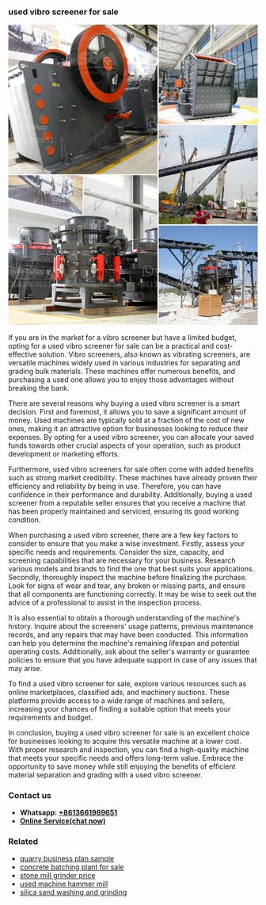 <h3>used vibro screener for sale</h3><img src='1704951351.jpg' alt=''><p>If you are in the market for a vibro screener but have a limited budget, opting for a used vibro screener for sale can be a practical and cost-effective solution. Vibro screeners, also known as vibrating screeners, are versatile machines widely used in various industries for separating and grading bulk materials. These machines offer numerous benefits, and purchasing a used one allows you to enjoy those advantages without breaking the bank.</p><p>There are several reasons why buying a used vibro screener is a smart decision. First and foremost, it allows you to save a significant amount of money. Used machines are typically sold at a fraction of the cost of new ones, making it an attractive option for businesses looking to reduce their expenses. By opting for a used vibro screener, you can allocate your saved funds towards other crucial aspects of your operation, such as product development or marketing efforts.</p><p>Furthermore, used vibro screeners for sale often come with added benefits such as strong market credibility. These machines have already proven their efficiency and reliability by being in use. Therefore, you can have confidence in their performance and durability. Additionally, buying a used screener from a reputable seller ensures that you receive a machine that has been properly maintained and serviced, ensuring its good working condition.</p><p>When purchasing a used vibro screener, there are a few key factors to consider to ensure that you make a wise investment. Firstly, assess your specific needs and requirements. Consider the size, capacity, and screening capabilities that are necessary for your business. Research various models and brands to find the one that best suits your applications. Secondly, thoroughly inspect the machine before finalizing the purchase. Look for signs of wear and tear, any broken or missing parts, and ensure that all components are functioning correctly. It may be wise to seek out the advice of a professional to assist in the inspection process.</p><p>It is also essential to obtain a thorough understanding of the machine's history. Inquire about the screeners' usage patterns, previous maintenance records, and any repairs that may have been conducted. This information can help you determine the machine's remaining lifespan and potential operating costs. Additionally, ask about the seller's warranty or guarantee policies to ensure that you have adequate support in case of any issues that may arise.</p><p>To find a used vibro screener for sale, explore various resources such as online marketplaces, classified ads, and machinery auctions. These platforms provide access to a wide range of machines and sellers, increasing your chances of finding a suitable option that meets your requirements and budget.</p><p>In conclusion, buying a used vibro screener for sale is an excellent choice for businesses looking to acquire this versatile machine at a lower cost. With proper research and inspection, you can find a high-quality machine that meets your specific needs and offers long-term value. Embrace the opportunity to save money while still enjoying the benefits of efficient material separation and grading with a used vibro screener.</p><h3>Contact us</h3><ul><li><strong>Whatsapp:&nbsp;<a href="https://wa.me/8613661969651">+8613661969651</a></strong></li><li><a href="https://swt.shibang-china.com/?git&amp;zhl&amp;used vibro screener for sale"><strong>Online Service(chat now)</strong></a></li></ul><h3>Related</h3><ul><li><a href='quarry business plan sample.md'>quarry business plan sample</a></li><li><a href='concrete batching plant for sale.md'>concrete batching plant for sale</a></li><li><a href='stone mill grinder price.md'>stone mill grinder price</a></li><li><a href='used machine hammer mill.md'>used machine hammer mill</a></li><li><a href='silica sand washing and grinding.md'>silica sand washing and grinding</a></li></ul>